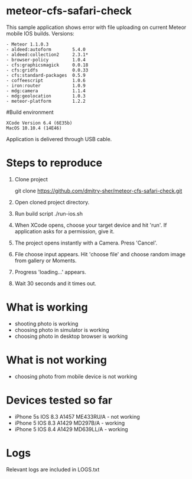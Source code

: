 # meteor-cfs-safari-check

This sample application shows error with file uploading on current Meteor mobile IOS builds. Versions:

	- Meteor 1.1.0.3
	- aldeed:autoform        5.4.0  
	- aldeed:collection2     2.3.1* 
	- browser-policy         1.0.4  
	- cfs:graphicsmagick     0.0.18 
	- cfs:gridfs             0.0.33 
	- cfs:standard-packages  0.5.9  
	- coffeescript           1.0.6  
	- iron:router            1.0.9  
	- mdg:camera             1.1.4  
	- mdg:geolocation        1.0.3
	- meteor-platform        1.2.2 

#Build environment
	
	XCode Version 6.4 (6E35b)
	MacOS 10.10.4 (14E46)

Application is delivered through USB cable.

# Steps to reproduce
1. Clone project

	git clone https://github.com/dmitry-sher/meteor-cfs-safari-check.git

2. Open cloned project directory.
3. Run build script
	./run-ios.sh

4. When XCode opens, choose your target device and hit 'run'. If application asks for a permission, give it.

5. The project opens instantly with a Camera. Press 'Cancel'.

6. File choose input appears. Hit 'choose file' and choose random image from gallery or Moments.

7. Progress 'loading...' appears.

8. Wait 30 seconds and it times out.

# What is working
 - shooting photo is working
 - choosing photo in simulator is working
 - choosing photo in desktop browser is working

# What is not working
 - choosing photo from mobile device is not working

# Devices tested so far
 - iPhone 5s IOS 8.3 A1457 ME433RU/A - not working
 - iPhone 5 IOS 8.3 A1429 MD297B/A - working
 - iPhone 5 IOS 8.4 A1429 MD639LL/A - working

# Logs
Relevant logs are included in LOGS.txt